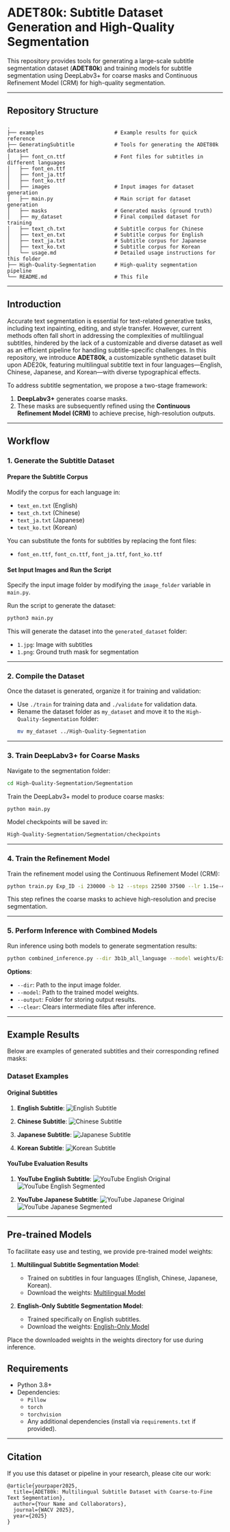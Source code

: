 # ADET80k: Subtitle Dataset Generation and High-Quality Segmentation

This repository provides tools for generating a large-scale subtitle segmentation dataset (**ADET80k**) and training models for subtitle segmentation using DeepLabv3+ for coarse masks and Continuous Refinement Model (CRM) for high-quality segmentation.

---

## Repository Structure

```
.
├── examples                       # Example results for quick reference
├── GeneratingSubtitle             # Tools for generating the ADET80k dataset
│   ├── font_cn.ttf                # Font files for subtitles in different languages
│   ├── font_en.ttf
│   ├── font_ja.ttf
│   ├── font_ko.ttf
│   ├── images                     # Input images for dataset generation
│   ├── main.py                    # Main script for dataset generation
│   ├── masks                      # Generated masks (ground truth)
│   ├── my_dataset                 # Final compiled dataset for training
│   ├── text_ch.txt                # Subtitle corpus for Chinese
│   ├── text_en.txt                # Subtitle corpus for English
│   ├── text_ja.txt                # Subtitle corpus for Japanese
│   ├── text_ko.txt                # Subtitle corpus for Korean
│   └── usage.md                   # Detailed usage instructions for this folder
├── High-Quality-Segmentation      # High-quality segmentation pipeline
└── README.md                      # This file
```

---

## Introduction

Accurate text segmentation is essential for text-related generative tasks, including text inpainting, editing, and style transfer. However, current methods often fall short in addressing the complexities of multilingual subtitles, hindered by the lack of a customizable and diverse dataset as well as an efficient pipeline for handling subtitle-specific challenges. In this repository, we introduce **ADET80k**, a customizable synthetic dataset built upon ADE20k, featuring multilingual subtitle text in four languages—English, Chinese, Japanese, and Korean—with diverse typographical effects.

To address subtitle segmentation, we propose a two-stage framework:

1. **DeepLabv3+** generates coarse masks.
2. These masks are subsequently refined using the **Continuous Refinement Model (CRM)** to achieve precise, high-resolution outputs.

---

## Workflow

### 1. Generate the Subtitle Dataset

#### Prepare the Subtitle Corpus
Modify the corpus for each language in:
- `text_en.txt` (English)
- `text_ch.txt` (Chinese)
- `text_ja.txt` (Japanese)
- `text_ko.txt` (Korean)

You can substitute the fonts for subtitles by replacing the font files:
- `font_en.ttf`, `font_cn.ttf`, `font_ja.ttf`, `font_ko.ttf`

#### Set Input Images and Run the Script
Specify the input image folder by modifying the `image_folder` variable in `main.py`.

Run the script to generate the dataset:
```bash
python3 main.py
```

This will generate the dataset into the `generated_dataset` folder:
- `1.jpg`: Image with subtitles
- `1.png`: Ground truth mask for segmentation

---

### 2. Compile the Dataset

Once the dataset is generated, organize it for training and validation:
- Use `./train` for training data and `./validate` for validation data.
- Rename the dataset folder as `my_dataset` and move it to the `High-Quality-Segmentation` folder:
  ```bash
  mv my_dataset ../High-Quality-Segmentation
  ```

---

### 3. Train DeepLabv3+ for Coarse Masks

Navigate to the segmentation folder:
```bash
cd High-Quality-Segmentation/Segmentation
```

Train the DeepLabv3+ model to produce coarse masks:
```bash
python main.py
```

Model checkpoints will be saved in:
```bash
High-Quality-Segmentation/Segmentation/checkpoints
```

---

### 4. Train the Refinement Model

Train the refinement model using the Continuous Refinement Model (CRM):
```bash
python train.py Exp_ID -i 230000 -b 12 --steps 22500 37500 --lr 1.15e-4 --ce_weight 1.0 --l1_weight 0.5 --l2_weight 0.5 --grad_weight 2.0
```

This step refines the coarse masks to achieve high-resolution and precise segmentation.

---

### 5. Perform Inference with Combined Models

Run inference using both models to generate segmentation results:
```bash
python combined_inference.py --dir 3b1b_all_language --model weights/Exp_ID_2024-10-30_03:29:48/model_150000 --output all_language_demo --clear
```

**Options**:
- `--dir`: Path to the input image folder.
- `--model`: Path to the trained model weights.
- `--output`: Folder for storing output results.
- `--clear`: Clears intermediate files after inference.

---

## Example Results

Below are examples of generated subtitles and their corresponding refined masks:

### Dataset Examples

#### Original Subtitles

1. **English Subtitle**:
   ![English Subtitle](img/en_img.jpg)

2. **Chinese Subtitle**:
   ![Chinese Subtitle](img/ch_img.jpg)

3. **Japanese Subtitle**:
   ![Japanese Subtitle](img/ja_img.jpg)

4. **Korean Subtitle**:
   ![Korean Subtitle](img/ko_img.jpg)

#### YouTube Evaluation Results

1. **YouTube English Subtitle**:
   ![YouTube English Original](img/you_en_img.jpg)
   ![YouTube English Segmented](img/you_en_seg.png)

2. **YouTube Japanese Subtitle**:
   ![YouTube Japanese Original](img/you_ja_img.jpg)
   ![YouTube Japanese Segmented](img/you_ja_seg.png)

---

## Pre-trained Models

To facilitate easy use and testing, we provide pre-trained model weights:

1. **Multilingual Subtitle Segmentation Model**:
   - Trained on subtitles in four languages (English, Chinese, Japanese, Korean).
   - Download the weights: [Multilingual Model](https://drive.google.com/file/d/1WXnwV2vnZBwQ3na8voYnJOxwC4XY54UN/view?usp=sharing)

2. **English-Only Subtitle Segmentation Model**:
   - Trained specifically on English subtitles.
   - Download the weights: [English-Only Model](https://drive.google.com/file/d/1WXnwV2vnZBwQ3na8voYnJOxwC4XY54UN/view?usp=sharing)

Place the downloaded weights in the weights directory for use during inference.


## Requirements

- Python 3.8+
- Dependencies:
  - `Pillow`
  - `torch`
  - `torchvision`
  - Any additional dependencies (install via `requirements.txt` if provided).

---

## Citation
If you use this dataset or pipeline in your research, please cite our work:

```
@article{yourpaper2025,
  title={ADET80k: Multilingual Subtitle Dataset with Coarse-to-Fine Text Segmentation},
  author={Your Name and Collaborators},
  journal={WACV 2025},
  year={2025}
}
```

